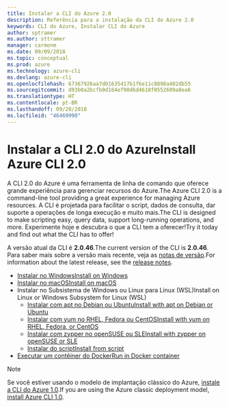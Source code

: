 ```yaml
---
title: Instalar a CLI do Azure 2.0
description: Referência para a instalação da CLI do Azure 2.0
keywords: CLI do Azure, Instalar CLI do Azure
author: sptramer
ms.author: sttramer
manager: carmonm
ms.date: 09/09/2018
ms.topic: conceptual
ms.prod: azure
ms.technology: azure-cli
ms.devlang: azure-cli
ms.openlocfilehash: 67367926aa7d01635417b1f6e11c8898a402db55
ms.sourcegitcommit: d93b0a2bcfb0d164ef90d6d4618f0552609a8ea6
ms.translationtype: HT
ms.contentlocale: pt-BR
ms.lasthandoff: 09/20/2018
ms.locfileid: "46469990"
---
```

# <a name="install-azure-cli-20"></a><span data-ttu-id="55d03-104">Instalar a CLI 2.0 do Azure</span><span class="sxs-lookup"><span data-stu-id="55d03-104">Install Azure CLI 2.0</span></span>

<span data-ttu-id="55d03-105">A CLI 2.0 do Azure é uma ferramenta de linha de comando que oferece grande experiência para gerenciar recursos do Azure.</span><span class="sxs-lookup"><span data-stu-id="55d03-105">The Azure CLI 2.0 is a command-line tool providing a great experience for managing Azure resources.</span></span> <span data-ttu-id="55d03-106">A CLI é projetada para facilitar o script, dados de consulta, dar suporte a operações de longa execução e muito mais.</span><span class="sxs-lookup"><span data-stu-id="55d03-106">The CLI is designed to make scripting easy, query data, support long-running operations, and more.</span></span> <span data-ttu-id="55d03-107">Experimente hoje e descubra o que a CLI tem a oferecer!</span><span class="sxs-lookup"><span data-stu-id="55d03-107">Try it today and find out what the CLI has to offer!</span></span>

<span data-ttu-id="55d03-108">A versão atual da CLI é __2.0.46__.</span><span class="sxs-lookup"><span data-stu-id="55d03-108">The current version of the CLI is __2.0.46__.</span></span> <span data-ttu-id="55d03-109">Para saber mais sobre a versão mais recente, veja as [notas de versão](release-notes-azure-cli.md).</span><span class="sxs-lookup"><span data-stu-id="55d03-109">For information about the latest release, see the [release notes](release-notes-azure-cli.md).</span></span>

* [<span data-ttu-id="55d03-110">Instalar no Windows</span><span class="sxs-lookup"><span data-stu-id="55d03-110">Install on Windows</span></span>](install-azure-cli-windows.md)
* [<span data-ttu-id="55d03-111">Instalar no macOS</span><span class="sxs-lookup"><span data-stu-id="55d03-111">Install on macOS</span></span>](install-azure-cli-macos.md)
* <span data-ttu-id="55d03-112">Instalar no Subsistema de Windows ou Linux para Linux (WSL)</span><span class="sxs-lookup"><span data-stu-id="55d03-112">Install on Linux or Windows Subsystem for Linux (WSL)</span></span>
  * [<span data-ttu-id="55d03-113">Instalar com apt no Debian ou Ubuntu</span><span class="sxs-lookup"><span data-stu-id="55d03-113">Install with apt on Debian or Ubuntu</span></span>](install-azure-cli-apt.md)
  * [<span data-ttu-id="55d03-114">Instalar com yum no RHEL, Fedora ou CentOS</span><span class="sxs-lookup"><span data-stu-id="55d03-114">Install with yum on RHEL, Fedora, or CentOS</span></span>](install-azure-cli-yum.md)
  * [<span data-ttu-id="55d03-115">Instalar com zypper no openSUSE ou SLE</span><span class="sxs-lookup"><span data-stu-id="55d03-115">Install with zypper on openSUSE or SLE</span></span>](install-azure-cli-zypper.md)
  * [<span data-ttu-id="55d03-116">Instalar do script</span><span class="sxs-lookup"><span data-stu-id="55d03-116">Install from script</span></span>](install-azure-cli-linux.md)
* [<span data-ttu-id="55d03-117">Executar um contêiner do Docker</span><span class="sxs-lookup"><span data-stu-id="55d03-117">Run in Docker container</span></span>](run-azure-cli-docker.md)

> [!NOTE]
> <span data-ttu-id="55d03-118">Se você estiver usando o modelo de implantação clássico do Azure, [instale a CLI do Azure 1.0](install-cli-version-1.0.md).</span><span class="sxs-lookup"><span data-stu-id="55d03-118">If you are using the Azure classic deployment model, [install Azure CLI 1.0](install-cli-version-1.0.md).</span></span>

